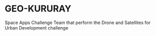 # GEO-KURURAY
Space Apps Challenge Team that perform the Drone and Satellites for Urban Development challenge
